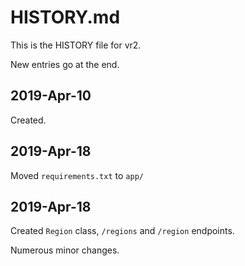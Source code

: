 # HISTORY.md

This is the HISTORY file for vr2.

New entries go at the end.

## 2019-Apr-10

Created.

## 2019-Apr-18

Moved `requirements.txt` to `app/`

## 2019-Apr-18

Created `Region` class, `/regions` and `/region` endpoints.

Numerous minor changes.












